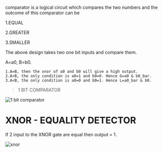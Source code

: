 comparator is a logical circuit which compares the two numbers and the outcome of this comparator can be 


   1.EQUAL
   
   2.GREATER
   
   3.SMALLER

The above design takes two one bit inputs and compare them.

A=a0,  B=b0.


	1.A=B, then the xnor of a0 and b0 will give a high output.
	2.A>B, the only condition is a0=1 and b0=0. Hence G=a0 & b0_bar.
	3.A<B, the only condition is a0=0 and b0=1. Hence L=a0_bar & b0.

> 1 BIT COMPARATOR

![1 bit comparator](https://user-images.githubusercontent.com/123290522/231233108-cebeeb9d-8746-42c0-a453-41ca2de147ab.jpeg)



# XNOR - EQUALITY DETECTOR
  If 2 input to the XNOR gate are equal then output = 1.
  
  
![xnor](https://user-images.githubusercontent.com/123290522/231228752-c76b6847-098f-4f6e-8953-8f31314fd253.jpeg)
